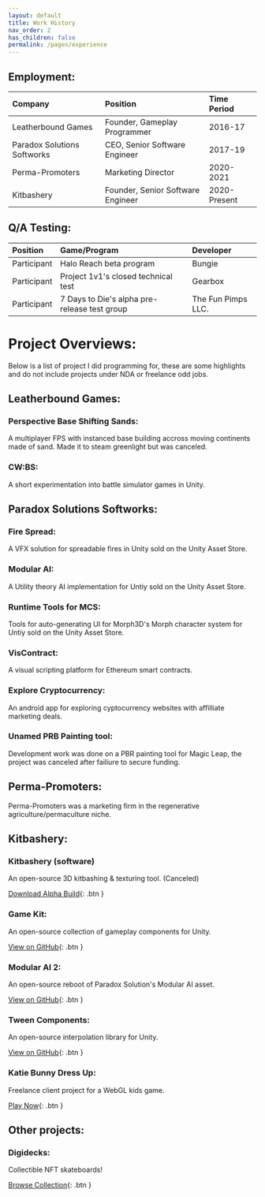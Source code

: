 ```yaml
---
layout: default
title: Work History
nav_order: 2
has_children: false
permalink: /pages/experience
---
```


## Employment:

| Company  | Position | Time Period  |
|:---------|:---------|:-------------|
|  Leatherbound Games | Founder, Gameplay Programmer | 2016-17 |
|  Paradox Solutions Softworks | CEO, Senior Software Engineer | 2017-19 |
|  Perma-Promoters | Marketing Director | 2020-2021 |
|  Kitbashery | Founder, Senior Software Engineer | 2020-Present |


## Q/A Testing:

| Position  | Game/Program | Developer  |
|:----------|:-------------|:-----------|
|  Participant | Halo Reach beta program | Bungie |
|  Participant | Project 1v1's closed technical test | Gearbox |
|  Participant | 7 Days to Die's alpha pre-release test group | The Fun Pimps LLC. |

# Project Overviews:
Below is a list of project I did programming for, these are some highlights and do not include projects under NDA or freelance odd jobs.

## Leatherbound Games:

### Perspective Base Shifting Sands:
A multiplayer FPS with instanced base building accross moving continents made of sand. Made it to steam greenlight but was canceled.

### CW:BS:
A short experimentation into battle simulator games in Unity.

## Paradox Solutions Softworks:

### Fire Spread:
A VFX solution for spreadable fires in Unity sold on the Unity Asset Store.

### Modular AI:
A Utility theory AI implementation for Untiy sold on the Unity Asset Store.

### Runtime Tools for MCS:
Tools for auto-generating UI for Morph3D's Morph character system for Untiy sold on the Unity Asset Store.

### VisContract:
A visual scripting platform for Ethereum smart contracts.

### Explore Cryptocurrency:
An android app for exploring cyptocurrency websites with affilliate marketing deals.

### Unamed PRB Painting tool:
Development work was done on a PBR painting tool for Magic Leap, the project was canceled after failiure to secure funding.

## Perma-Promoters:
Perma-Promoters was a marketing firm in the regenerative agriculture/permaculture niche.

## Kitbashery:

### Kitbashery (software)
An open-source 3D kitbashing & texturing tool. (Canceled)

[Download Alpha Build](https://github.com/TolinSimpson/Kitbashery-deprecated-/releases/download/v.1.0.7b/Kitbashery_107b_Windows_x86_64_Installer.exe){: .btn }

### Game Kit:
An open-source collection of gameplay components for Unity.

[View on GitHub](https://github.com/Kitbashery/Game-Kit){: .btn }

### Modular AI 2:
An open-source reboot of Paradox Solution's Modular AI asset.

[View on GitHub](https://github.com/Kitbashery/Modular-AI){: .btn }

### Tween Components:
An open-source interpolation library for Unity.

[View on GitHub](https://github.com/Kitbashery/Tween-Components){: .btn }

### Katie Bunny Dress Up:
Freelance client project for a WebGL kids game.

[Play Now](https://play.unity.com/mg/other/webgl-builds-252794){: .btn }



## Other projects:

### Digidecks:
Collectible NFT skateboards!

[Browse Collection](https://opensea.io/collection/digidecks){: .btn }

